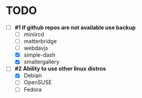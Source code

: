 # TODO

- [ ] **#1 If github repos are not available use backup**
  - [ ] miniircd
  - [ ] matterbridge
  - [ ] webdavjs
  - [x] simple-dash
  - [x] smallergallery

- [ ] **#2 Ability to use other linux distros**
  - [x] Debian
  - [ ] OpenSUSE
  - [ ] Fedora
